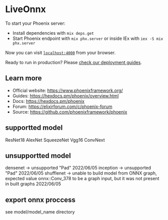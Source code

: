 # LiveOnnx

To start your Phoenix server:

  * Install dependencies with `mix deps.get`
  * Start Phoenix endpoint with `mix phx.server` or inside IEx with `iex -S mix phx.server`

Now you can visit [`localhost:4000`](http://localhost:4000) from your browser.

Ready to run in production? Please [check our deployment guides](https://hexdocs.pm/phoenix/deployment.html).

## Learn more

  * Official website: https://www.phoenixframework.org/
  * Guides: https://hexdocs.pm/phoenix/overview.html
  * Docs: https://hexdocs.pm/phoenix
  * Forum: https://elixirforum.com/c/phoenix-forum
  * Source: https://github.com/phoenixframework/phoenix

## supportted model

ResNet18
AlexNet
SqueezeNet
Vgg16 
ConvNext

## unsupportted model
densenet -> unsupported "Pad" 2022/06/05
inception -> unsupported "Pad" 2022/06/05
shufflenet -> unable to build model from ONNX graph, expected value onnx::Conv_378 to be a graph input, but it was not present in built graphs 2022/06/05

## export onnx proccess 
see model/model_name directory